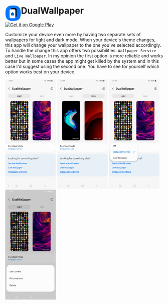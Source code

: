 # <img align="left" loading="lazy" src="readme-res/icon.png" height="50"/> DualWallpaper

<a href='https://play.google.com/store/apps/details?id=de.dlyt.yanndroid.dualwallpaper'><img alt='Get it on Google Play' src='https://play.google.com/intl/en_us/badges/static/images/badges/en_badge_web_generic.png' height='80'/></a>

Customize your device even more by having two separate sets of wallpapers for light and dark mode. When your device's theme changes, this app will change your wallpaper to the one you've selected accordingly. To handle the change this app offers two possibilities: ``Wallpaper Service`` and ``Live Wallpaper``. In my opinion the first option is more reliable and works better but in some cases the app might get killed by the system and in this case I'd suggest using the second one. You have to see for yourself which option works best on your device.

<img loading="lazy" src="readme-res/1.png" height="350"/> <img loading="lazy" src="readme-res/2.png" height="350"/> <img loading="lazy" src="readme-res/3.png" height="350"/> <img loading="lazy" src="readme-res/4.png" height="350"/>